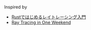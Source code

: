 Inspired by
- [Rustではじめるレイトレーシング入門](https://github.com/mebiusbox/docs/blob/6535e5124ce24fb3387ac8e49d05d91d73481780/Rust%E3%81%A7%E3%81%AF%E3%81%98%E3%82%81%E3%82%8B%E3%83%AC%E3%82%A4%E3%83%88%E3%83%AC%E3%83%BC%E3%82%B7%E3%83%B3%E3%82%B0%E5%85%A5%E9%96%80.pdf)
- [Ray Tracing in One Weekend](https://raytracing.github.io/books/RayTracingInOneWeekend.html)
